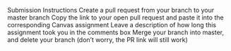 
Submission Instructions
Create a pull request from your branch to your master branch
Copy the link to your open pull request and paste it into the corresponding Canvas assignment
Leave a description of how long this assignment took you in the comments box
Merge your branch into master, and delete your branch (don’t worry, the PR link will still work)
